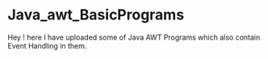 # Java_awt_BasicPrograms
Hey ! here I have uploaded some of Java AWT Programs which also contain Event Handling in them.
